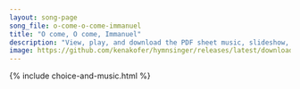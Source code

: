 ```yaml
---
layout: song-page
song_file: o-come-o-come-immanuel
title: "O come, O come, Immanuel"
description: "View, play, and download the PDF sheet music, slideshow, and audio. Lyrics: O come, O come, Immanuel, and ransom captive Israel, that mourns in lonely exile here, until the Son of God appear.    Rejoice! Rejoice!   Immanuel sh... english christian winter 4part"
image: https://github.com/kenakofer/hymnsinger/releases/latest/download/o-come-o-come-immanuel-trad.png
---
```


{% include choice-and-music.html %}
